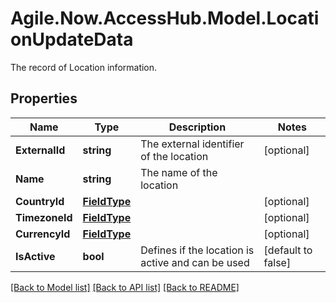 # Agile.Now.AccessHub.Model.LocationUpdateData
The record of Location information.

## Properties

Name | Type | Description | Notes
------------ | ------------- | ------------- | -------------
**ExternalId** | **string** | The external identifier of the location | [optional] 
**Name** | **string** | The name of the location | 
**CountryId** | [**FieldType**](FieldType.md) |  | [optional] 
**TimezoneId** | [**FieldType**](FieldType.md) |  | [optional] 
**CurrencyId** | [**FieldType**](FieldType.md) |  | [optional] 
**IsActive** | **bool** | Defines if the location is active and can be used | [default to false]

[[Back to Model list]](../README.md#documentation-for-models) [[Back to API list]](../README.md#documentation-for-api-endpoints) [[Back to README]](../README.md)

